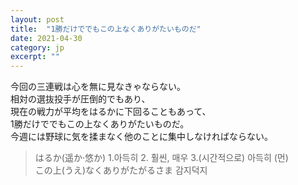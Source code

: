 ```yaml
---
layout: post
title:  "1勝だけででもこの上なくありがたいものだ"
date: 2021-04-30 
category: jp
excerpt: ""
---
```


今回の三連戦は心を無に見なきゃならない。   
相対の選抜投手が圧倒的でもあり、   
現在の戦力が平均をはるかに下回ることもあって、   
1勝だけででもこの上なくありがたいものだ。   
今週には野球に気を揉まなく他のことに集中しなければならない。   

> はるか(遥か·悠か) 1.아득히 2. 훨씬, 매우 3.(시간적으로) 아득히 (먼)   
この上(うえ)なくありがたがるさま 감지덕지